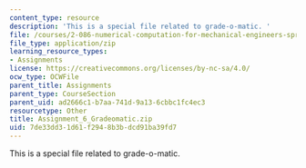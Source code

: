 ```yaml
---
content_type: resource
description: 'This is a special file related to grade-o-matic. '
file: /courses/2-086-numerical-computation-for-mechanical-engineers-spring-2013/7de33dd31d61f2948b3bdcd91ba39fd7_Assignment_6_Gradeomatic.zip
file_type: application/zip
learning_resource_types:
- Assignments
license: https://creativecommons.org/licenses/by-nc-sa/4.0/
ocw_type: OCWFile
parent_title: Assignments
parent_type: CourseSection
parent_uid: ad2666c1-b7aa-741d-9a13-6cbbc1fc4ec3
resourcetype: Other
title: Assignment_6_Gradeomatic.zip
uid: 7de33dd3-1d61-f294-8b3b-dcd91ba39fd7
---
```

This is a special file related to grade-o-matic. 